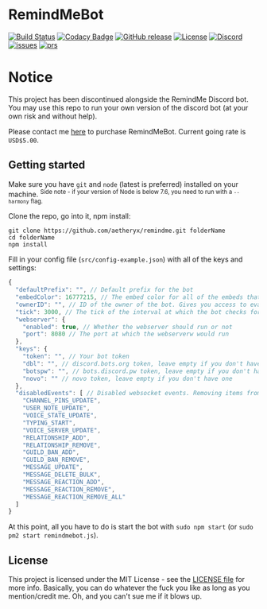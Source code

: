 # RemindMeBot 

[![Build Status](https://travis-ci.org/aetheryx/remindme.svg?branch=master)](https://travis-ci.org/aetheryx/remindme)
[![Codacy Badge](https://api.codacy.com/project/badge/Grade/ccbde6fcb76f489fbf5b66970ffe9757)](https://www.codacy.com/app/aetheryx/remindme?utm_source=github.com&amp;utm_medium=referral&amp;utm_content=aetheryx/remindme&amp;utm_campaign=Badge_Grade)
[![GitHub release](https://img.shields.io/github/release/aetheryx/remindme.svg)](https://github.com/aetheryx/remindme/releases)
[![License](https://img.shields.io/github/license/aetheryx/remindme.svg)](https://github.com/aetheryx/remindme/blob/master/LICENSE)
[![Discord](https://img.shields.io/discord/299979631715549184.svg)](https://discord.gg/Yphr6WG)
[![issues](https://img.shields.io/github/issues/aetheryx/remindme.svg)](https://github.com/aetheryx/remindme/issues)
[![prs](https://img.shields.io/github/issues-pr/aetheryx/remindme.svg)](https://github.com/aetheryx/remindme/pulls)

# Notice
This project has been discontinued alongside the RemindMe Discord bot. You may use this repo to run your own version of the discord bot (at your own risk and without help).  

Please contact me [here](https://discord.com/channels/299979631715549184/300952410334167043) to purchase RemindMeBot. Current going rate is `USD$5.00`.

## Getting started

Make sure you have `git` and `node` (latest is preferred) installed on your machine. <sup>Side note - if your version of Node is below 7.6, you need to run with a `--harmony` flag.</sup>

Clone the repo, go into it, npm install:
```
git clone https://github.com/aetheryx/remindme.git folderName
cd folderName
npm install
```

Fill in your config file (`src/config-example.json`) with all of the keys and settings:
```js
{
  "defaultPrefix": "", // Default prefix for the bot
  "embedColor": 16777215, // The embed color for all of the embeds that the bot returns, in base10
  "ownerID": "", // ID of the owner of the bot. Gives you access to eval / bash commands
  "tick": 3000, // The tick of the interval at which the bot checks for reminders that are due. Don't put this too low or it'll start sending double reminders
  "webserver": {
    "enabled": true, // Whether the webserver should run or not
    "port": 8080 // The port at which the webserverw would run
  },
  "keys": {
    "token": "", // Your bot token
    "dbl": "", // discord.bots.org token, leave empty if you don't have one
    "botspw": "", // bots.discord.pw token, leave empty if you don't have one
    "novo": "" // novo token, leave empty if you don't have one
  },
  "disabledEvents": [ // Disabled websocket events. Removing items from this list is probably harmless, but adding some can fuck up things. Be careful.
    "CHANNEL_PINS_UPDATE",
    "USER_NOTE_UPDATE",
    "VOICE_STATE_UPDATE",
    "TYPING_START",
    "VOICE_SERVER_UPDATE",
    "RELATIONSHIP_ADD",
    "RELATIONSHIP_REMOVE",
    "GUILD_BAN_ADD",
    "GUILD_BAN_REMOVE", 
    "MESSAGE_UPDATE",
    "MESSAGE_DELETE_BULK",
    "MESSAGE_REACTION_ADD",
    "MESSAGE_REACTION_REMOVE",
    "MESSAGE_REACTION_REMOVE_ALL"
  ]
}

```

At this point, all you have to do is start the bot with `sudo npm start` (or `sudo pm2 start remindmebot.js`).

## License
This project is licensed under the MIT License - see the [LICENSE file](https://github.com/Aetheryx/remindme/blob/master/LICENSE) for more info. Basically, you can do whatever the fuck you like as long as you mention/credit me. Oh, and you can't sue me if it blows up.
